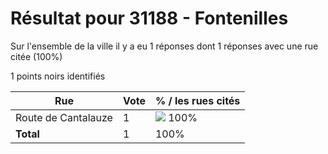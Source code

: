 # Résultat pour 31188 - Fontenilles

Sur l'ensemble de la ville il y a eu 1 réponses dont 1 réponses avec une rue citée (100%)

1 points noirs identifiés

| Rue | Vote | % / les rues cités|
|-----|------|-------------------|
| Route de Cantalauze | 1 | <img src="../../img/bar_100.gif" />&nbsp;100%|
| **Total** | 1 | 100%|
